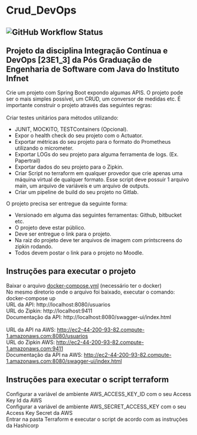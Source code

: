 # Crud_DevOps<BR>
![GitHub Workflow Status](https://img.shields.io/github/actions/workflow/status/acrsantana/Crud_DevOps/maven.yml?style=plastic)<BR><BR>
Projeto da disciplina Integração Contínua e DevOps [23E1_3] da Pós Graduação de Engenharia de Software com Java do Instituto Infnet
--
Crie um projeto com Spring Boot expondo algumas APIS. O projeto pode ser o mais simples possível, um CRUD, um conversor de medidas etc. É importante construir o projeto através das seguintes regras:<BR>
<BR>
Criar testes unitários para métodos utilizando:<BR>
- JUNIT, MOCKITO, TESTContainers (Opcional).
- Expor o health check do seu projeto com o Actuator.
- Exportar métricas do seu projeto para o formato do Prometheus utilizando o micrometer.
- Exportar LOGs do seu projeto para alguma ferramenta de logs. (Ex. Papertrail)
- Exportar dados do seu projeto para o Zipkin.
- Criar Script no terraform em qualquer provedor que crie apenas uma máquina virtual de qualquer formato. Esse script deve possuir 1 arquivo main, um arquivo de variáveis e um arquivo de outputs.
- Criar um pipeline de build do seu projeto no Gitlab.

O projeto precisa ser entregue da seguinte forma:<BR>
- Versionado em alguma das seguintes ferramentas: Github, bitbucket etc.
- O projeto deve estar público.
- Deve ser entregue o link para o projeto.
- Na raiz do projeto deve ter arquivos de imagem com printscreens do zipkin rodando.
- Todos devem postar o link para o projeto no Moodle.


Instruções para executar o projeto
--
Baixar o arquivo [docker-compose.yml](https://github.com/acrsantana/Crud_DevOps/blob/master/docker-compose.yml) (necessário ter o docker)<BR>
No mesmo diretorio onde o arquivo foi baixado, executar o comando: docker-compose up <BR>
URL da API: http://localhost:8080/usuarios <BR>
URL do Zipkin: http://localhost:9411 <BR>
Documentação da API: http://localhost:8080/swagger-ui/index.html <BR>
<BR>
URL da API na AWS: http://ec2-44-200-93-82.compute-1.amazonaws.com:8080/usuarios <BR>
URL do Zipkin AWS: http://ec2-44-200-93-82.compute-1.amazonaws.com:9411 <BR>
Documentação da API na AWS: http://ec2-44-200-93-82.compute-1.amazonaws.com:8080/swagger-ui/index.html <BR>

Instruções para executar o script terraform
--
Configurar a variável de ambiente AWS_ACCESS_KEY_ID com o seu Access Key Id da AWS<BR>
Configurar a variável de ambiente AWS_SECRET_ACCESS_KEY com o seu Access Key Secret da AWS<BR>
Entrar na pasta Terraform e executar o script de acordo com as instruções da Hashicorp<BR>

